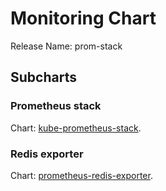 # Monitoring Chart

Release Name: prom-stack

## Subcharts

### Prometheus stack

Chart: [kube-prometheus-stack](https://github.com/prometheus-community/helm-charts/tree/main/charts/kube-prometheus-stack).

### Redis exporter

Chart: [prometheus-redis-exporter](https://github.com/prometheus-community/helm-charts/tree/main/charts/prometheus-redis-exporter).
